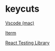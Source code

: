 # keycuts

[Vscode (mac)](lib/vscode.mac.md)

[Iterm](lib/iterm.md)

[React Testing Library](https://raw.githubusercontent.com/testing-library/react-testing-library/main/other/cheat-sheet.pdf)
